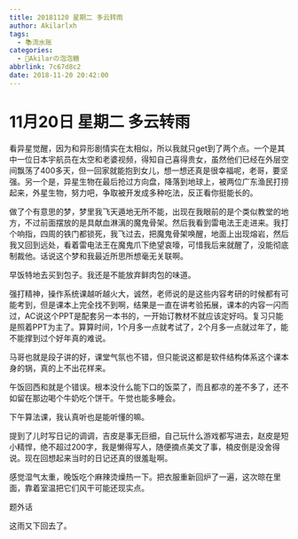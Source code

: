 ```yaml
---
title: 20181120 星期二 多云转雨
author: Akilarlxh
tags:
  - 📚流水账
categories:
  - 🍬Akilarの泡泡糖
abbrlink: 7c67d8c2
date: 2018-11-20 20:42:00
---
```

# 11月20日 星期二 多云转雨

看异星觉醒，因为和异形剧情实在太相似，所以我就只get到了两个点。一个是其中一位日本宇航员在太空和老婆视频，得知自己喜得贵女，虽然他们已经在外层空间飘荡了400多天，但一回家就能抱到女儿，想一想还真是很幸福呢，老哥，要坚强。另一个是，异星生物在最后抢过方向盘，降落到地球上，被两位广东渔民打捞起来，外星生物，努力吧，争取被开发成多种吃法，反正看你挺能长的。

做了个有意思的梦，梦里我飞天遁地无所不能，出现在我眼前的是个类似教堂的地方，不过前面摆放的是具献血淋漓的魔鬼骨架。然后我看到雷电法王走进来。我打个响指，四周的铁门都锁死，我飞过去，把魔鬼骨架唤醒，地面上出现熔岩，然后我又回到远处，看着雷电法王在魔鬼爪下绝望哀嚎，可惜我后来就醒了，没能彻底制裁他。话说这个梦和我最近所思所想毫无关联啊。

早饭特地去买到包子。我还是不能放弃鲜肉包的味道。

强打精神，操作系统课越听越火大，诚然，老师说的是这些内容考研的时候都有可能考到，但是课本上完全找不到啊，结果是一直在讲考验拓展，课本的内容一闪而过，AC说这个PPT是配套另一本书的，一开始订教材不就应该定好吗。复习只能是照着PPT为主了。算算时间，1个月多一点就考试了，2个月多一点就过年了，能不能撑到过个好年真的难说。

马哥也就是段子讲的好，课堂气氛也不错，但只能说这都是软件结构体系这个课本身的锅，真的上不出花样来。

午饭回西和就是个错误。根本没什么能下口的饭菜了，而且都凉的差不多了，还不如留在那边喝个牛奶吃个饼干。午觉也能多睡会。

下午算法课，我认真听也是能听懂的嘛。

提到了儿时写日记的调调，吉皮是事无巨细，自己玩什么游戏都写进去，赵皮是短小精悍，绝不超过200字，我是懒得写人，随便摘点美文了事，楠皮倒是没舍得说。现在回想起来当时的日记还真的很羞耻啊。

感觉湿气太重，晚饭吃个麻辣烫燥热一下。把衣服重新回炉了一遍，这次晾在里面，靠着室温把它们风干可能还现实点。

题外话

这雨又下回去了。